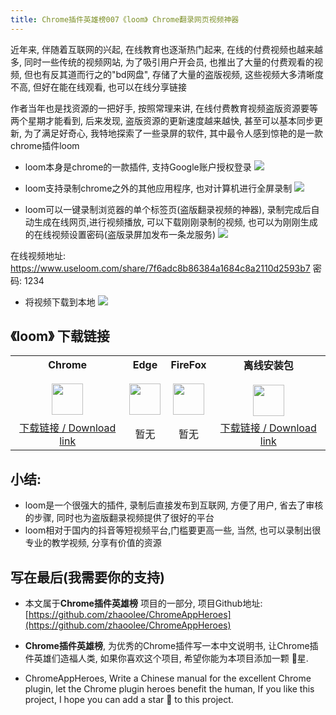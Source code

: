 ```yaml
---
title: Chrome插件英雄榜007《loom》 Chrome翻录网页视频神器
---
```

近年来, 伴随着互联网的兴起, 在线教育也逐渐热门起来, 在线的付费视频也越来越多, 同时一些传统的视频网站, 为了吸引用户开会员, 也推出了大量的付费观看的视频, 但也有反其道而行之的"bd网盘", 存储了大量的盗版视频, 这些视频大多清晰度不高, 但好在能在线观看, 也可以在线分享链接

作者当年也是找资源的一把好手, 按照常理来讲, 在线付费教育视频盗版资源要等两个星期才能看到, 后来发现, 盗版资源的更新速度越来越快, 甚至可以基本同步更新, 为了满足好奇心, 我特地探索了一些录屏的软件, 其中最令人感到惊艳的是一款chrome插件loom

- loom本身是chrome的一款插件, 支持Google账户授权登录
![](https://www.v2fy.com/asset/007_loom/23c35697144145e099ddf64b79c675fa.png)

- loom支持录制chrome之外的其他应用程序, 也对计算机进行全屏录制
![](https://www.v2fy.com/asset/007_loom/d27fb7f0c9f74a69be4c566901c627e7.png)

- loom可以一键录制浏览器的单个标签页(盗版翻录视频的神器), 录制完成后自动生成在线网页,进行视频播放, 可以下载刚刚录制的视频, 也可以为刚刚生成的在线视频设置密码(盗版录屏加发布一条龙服务)
![](https://www.v2fy.com/asset/007_loom/165a3b6aa69844cab4c7b487ff561724.png)

在线视频地址: https://www.useloom.com/share/7f6adc8b86384a1684c8a2110d2593b7
密码: 1234

- 将视频下载到本地
![](https://www.v2fy.com/asset/007_loom/861a8e8057b7495784a16b92021bc868.png)



## 《loom》 下载链接

<table style="table-layout: fixed;">
<tbody>
<tr>
<td><div style="text-align: center;"><div style="font-weight: bold">Chrome</div><br/><div><img  style="width:50px; height:auto;" src="https://www.v2fy.com/asset/0i/ChromeAppHeroes/page/001_markdown_here.assets/chromeappheroes-chrome-icon.png"/></div></div></td>
<td><div style="text-align: center;" ><div style="font-weight: bold">Edge</div><br/><div><img style="width:50px; height:auto;" src="https://www.v2fy.com/asset/0i/ChromeAppHeroes/page/001_markdown_here.assets/chromeappheroes-edge-icon.png"/></div></div></td>
<td><div style="text-align: center;" ><div style="font-weight: bold">FireFox</div><br/><div><img  style="width:50px; height:auto;" src="https://www.v2fy.com/asset/0i/ChromeAppHeroes/page/001_markdown_here.assets/chromeappheroes-firefox-icon.png"/></div></div></td>
<td><div style="text-align: center;" ><div style="font-weight: bold">离线安装包</div><br/><div><img  style="width:50px; height:auto;" src="https://www.v2fy.com/asset/0i/ChromeAppHeroes/page/001_markdown_here.assets/chromeappheroes-github-download.png"/></div></div></td>
</tr>
<tr>
<td>
<div style="text-align: center;">
<a  href="https://chrome.google.com/webstore/detail/loom-video-recorder-scree/liecbddmkiiihnedobmlmillhodjkdmb">下载链接 / Download link</a>
</div>
</td>
<td>
<div style="text-align: center;">暂无</div>
</td>
<td>
<div style="text-align: center;">暂无</div>
</td>
<td>
<div style="text-align: center;"><a  href="https://cdn.jsdelivr.net/gh/zhaoolee/ChromeAppHeroes/backup/007-loom.zip">下载链接 / Download link</a></div>
</td>
</tr>
</tbody>
</table>






## 小结:

- loom是一个很强大的插件, 录制后直接发布到互联网, 方便了用户, 省去了审核的步骤, 同时也为盗版翻录视频提供了很好的平台
- loom相对于国内的抖音等短视频平台,门槛要更高一些, 当然, 也可以录制出很专业的教学视频, 分享有价值的资源








## 写在最后(我需要你的支持)
- 本文属于**Chrome插件英雄榜** 项目的一部分, 项目Github地址: [https://github.com/zhaoolee/ChromeAppHeroes](https://github.com/zhaoolee/ChromeAppHeroes)

- **Chrome插件英雄榜**, 为优秀的Chrome插件写一本中文说明书, 让Chrome插件英雄们造福人类, 如果你喜欢这个项目, 希望你能为本项目添加一颗 🌟星.

- ChromeAppHeroes, Write a Chinese manual for the excellent Chrome plugin, let the Chrome plugin heroes benefit the human, If you like this project, I hope you can add a star 🌟 to this project.




